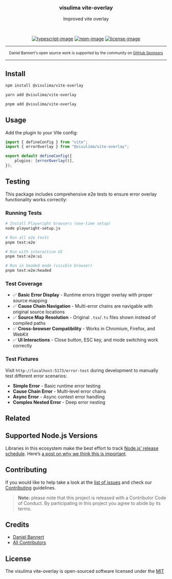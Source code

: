 <div align="center">
  <h3>visulima vite-overlay</h3>
  <p>
  Improved vite overlay
  </p>
</div>

<br />

<div align="center">

[![typescript-image]][typescript-url] [![npm-image]][npm-url] [![license-image]][license-url]

</div>

---

<div align="center">
    <p>
        <sup>
            Daniel Bannert's open source work is supported by the community on <a href="https://github.com/sponsors/prisis">GitHub Sponsors</a>
        </sup>
    </p>
</div>

---

## Install

```sh
npm install @visulima/vite-overlay
```

```sh
yarn add @visulima/vite-overlay
```

```sh
pnpm add @visulima/vite-overlay
```

## Usage

Add the plugin to your Vite config:

```typescript
import { defineConfig } from "vite";
import { errorOverlay } from "@visulima/vite-overlay";

export default defineConfig({
    plugins: [errorOverlay()],
});
```

## Testing

This package includes comprehensive e2e tests to ensure error overlay functionality works correctly:

### Running Tests

```bash
# Install Playwright browsers (one-time setup)
node playwright-setup.js

# Run all e2e tests
pnpm test:e2e

# Run with interactive UI
pnpm test:e2e:ui

# Run in headed mode (visible browser)
pnpm test:e2e:headed
```

### Test Coverage

- ✅ **Basic Error Display** - Runtime errors trigger overlay with proper source mapping
- ✅ **Cause Chain Navigation** - Multi-error chains are navigable with original source locations
- ✅ **Source Map Resolution** - Original `.tsx`/`.ts` files shown instead of compiled paths
- ✅ **Cross-browser Compatibility** - Works in Chromium, Firefox, and WebKit
- ✅ **UI Interactions** - Close button, ESC key, and mode switching work correctly

### Test Fixtures

Visit `http://localhost:5173/error-test` during development to manually test different error scenarios:

- **Simple Error** - Basic runtime error testing
- **Cause Chain Error** - Multi-level error chains
- **Async Error** - Async context error handling
- **Complex Nested Error** - Deep error nesting

## Related

## Supported Node.js Versions

Libraries in this ecosystem make the best effort to track [Node.js’ release schedule](https://github.com/nodejs/release#release-schedule).
Here’s [a post on why we think this is important](https://medium.com/the-node-js-collection/maintainers-should-consider-following-node-js-release-schedule-ab08ed4de71a).

## Contributing

If you would like to help take a look at the [list of issues](https://github.com/visulima/visulima/issues) and check our [Contributing](.github/CONTRIBUTING.md) guidelines.

> **Note:** please note that this project is released with a Contributor Code of Conduct. By participating in this project you agree to abide by its terms.

## Credits

- [Daniel Bannert](https://github.com/prisis)
- [All Contributors](https://github.com/visulima/visulima/graphs/contributors)

## License

The visulima vite-overlay is open-sourced software licensed under the [MIT][license-url]

[typescript-image]: https://img.shields.io/badge/Typescript-294E80.svg?style=for-the-badge&logo=typescript
[typescript-url]: https://www.typescriptlang.org/ "TypeScript"
[license-image]: https://img.shields.io/npm/l/@visulima/vite-overlay?color=blueviolet&style=for-the-badge
[license-url]: LICENSE.md "license"
[npm-image]: https://img.shields.io/npm/v/@visulima/vite-overlay/latest.svg?style=for-the-badge&logo=npm
[npm-url]: https://www.npmjs.com/package/@visulima/vite-overlay/v/latest "npm"
